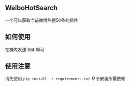 ## WeiboHotSearch

一个可以获取当前微博热搜50条的插件

## 如何使用

在群内发送 `微博` 即可

## 使用注意

请先使用 `pip install -r requirements.txt` 命令安装所需依赖